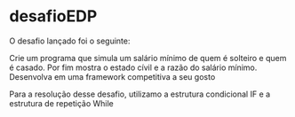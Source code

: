 ﻿# desafioEDP
O desafio lançado foi o seguinte:

Crie um programa que simula um salário mínimo de quem é solteiro e quem é casado.
Por fim mostra o estado cívil e a razão do salário mínimo.
Desenvolva em uma framework competitiva a seu gosto

Para a resolução desse desafio, utilizamo a estrutura condicional IF e a estrutura de repetição While
